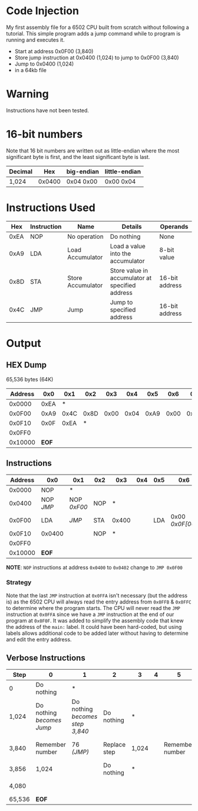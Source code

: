 # Code Injection

My first assembly file for a 6502 CPU built from scratch without following a tutorial. This simple program adds a jump command while to program is running and executes it.

* Start at address 0x0F00 (3,840)
* Store jump instruction at 0x0400 (1,024) to jump to 0x0F00 (3,840)
* Jump to 0x0400 (1,024)
* in a 64kb file

# Warning
Instructions have not been tested.

# 16-bit numbers
Note that 16 bit numbers are written out as little-endian where the most significant byte is first, and the least significant byte is last.

| Decimal | Hex | big-endian | little-endian |
| - | - | - | - |
| 1,024 | 0x0400 | 0x04 0x00 | 0x00 0x04 |

# Instructions Used

| Hex | Instruction | Name | Details | Operands |
| - | - | - | - | - |
| 0xEA | NOP | No operation | Do nothing | None |
| 0xA9 | LDA | Load Accumulator | Load a value into the accumulator | 8-bit value |
| 0x8D | STA | Store Accumulator | Store value in accumulator at specified address | 16-bit address |
| 0x4C | JMP | Jump | Jump to specified address | 16-bit address |

# Output

## HEX Dump

65,536 bytes (64K)

| Address | 0x0 | 0x1 | 0x2 | 0x3 | 0x4 | 0x5 | 0x6 | 0x7 | 0x8 | 0x9 | 0xA | 0xB | 0xC | 0xD | 0xE | 0xF |
| --- | - | - | - | - | - | - | - | - | - | - | - | - | - | - | - | - |
| 0x0000 | 0xEA | * |  |  |  |  |  |  |  |  |  |  |  |  |  |  |
| 0x0F00 | 0xA9 | 0x4C | 0x8D | 0x00 | 0x04 | 0xA9 | 0x00 | 0x8Dx | 0x01 | 0x04 | 0xA9 | 0x0F | 0x8D | 0x02 | 0x04 | 0x00  |
| 0x0F10 | 0x0F | 0xEA | * |
| 0x0FF0 |  |  |  |  |  |  |  |  |  |  | 0x4C | 0x00 | 0x0F | 0xEA | * | |
| 0x10000 | **EOF** |


## Instructions

| Address | 0x0 | 0x1 | 0x2 | 0x3 | 0x4 | 0x5 | 0x6 | 0x7 | 0x8 | 0x9 | 0xA | 0xB | 0xC | 0xD | 0xE | 0xF |
| --- | - | - | - | - | - | - | - | - | - | - | - | - | - | - | - | - |
| 0x0000 | NOP | * |  
| 0x0400 | NOP *JMP* | NOP *0xF00* | NOP | * |  
| 0x0F00 | LDA | *JMP* | STA | 0x400 | | LDA | 0x00 *0x0F[00]* | STA | 0x401 | | LDA | 0x0F *0x[0F]00* | STA | 0x402 | | JMP |
| 0x0F10 | 0x0400 |  | NOP | * |  |
| 0x0FF0 |  |  |  |  |  |  |  |  |  |  | JMP | 0xF00 | | NOP | * | |
| 0x10000 | **EOF** |

**NOTE**: `NOP` instructions at address `0x0400` to `0x0402` change to `JMP 0x0F00`

### Strategy
Note that the last `JMP` instruction at `0x0FFA` isn't necessary (but the address is) as the 6502 CPU will always read the entry address from `0x0FFB` & `0x0FFC` to determine where the program starts. The CPU will never read the `JMP` instruction at `0x0FFA` since we have a `JMP` instruction at the end of our program at `0x0F0F`. It was added to simplify the assembly code that knew the address of the `main:` label. It could have been hard-coded, but using labels allows additional code to be added later without having to determine and edit the entry address.

## Verbose Instructions

| Step | 0 | 1 | 2 | 3 | 4 | 5 | 6 | 7 | 8 | 9 | 10 | 11 | 12 | 13 | 14 | 15 |
| --- | - | - | - | - | - | - | - | - | - | - | - | - | - | - | - | - |
| 0 | Do nothing | * |
| 1,024 | Do nothing *becomes Jump* | Do nothing *becomes step 3,840* | Do nothing | * |
| 3,840 | Remember number | 76 *(JMP)* | Replace step | 1,024 | | Remember number | 0 | Replace step | 1,025 || Remember number | 15 | Replace step | 1,025 | | Go to step |
| 3,856 | 1,024 |  | Do nothing | * |  |  |
| 4,080 |  |  |  |  |  |  |  |  |  |  | Go to step | 3,840 | | Do nothing | * | |
| 65,536 | **EOF** |
